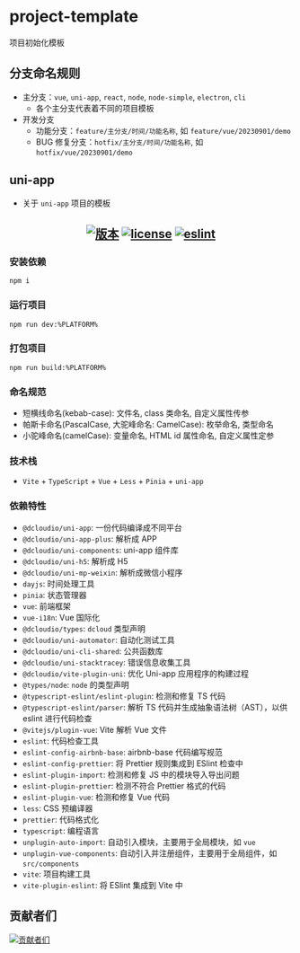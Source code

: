 # project-template

项目初始化模板

## 分支命名规则

- 主分支：`vue`, `uni-app`, `react`, `node`, `node-simple`, `electron`, `cli`
  - 各个主分支代表着不同的项目模板
- 开发分支
  - 功能分支：`feature/主分支/时间/功能名称`, 如 `feature/vue/20230901/demo`
  - BUG 修复分支：`hotfix/主分支/时间/功能名称`, 如 `hotfix/vue/20230901/demo`

## uni-app

- 关于 `uni-app` 项目的模板

<h2 align="center">
  <a href="https://gitee.com/biaovorg/project-template/tree/uni-app"><img src="https://img.shields.io/badge/version-v1.2.10-blue" alt="版本" /></a>
  <a href="https://gitee.com/biaovorg/project-template/blob/uni-app/LICENSE"><img src="https://img.shields.io/badge/license-MIT-green" alt="license" /></a>
  <a href="https://gitee.com/biaovorg/project-template/blob/uni-app/.eslintrc.js"><img src="https://img.shields.io/badge/eslint-prettier-blue?logo=eslint" alt="eslint"  /></a>
</h2>

### 安装依赖

```Basic
npm i
```

### 运行项目

```Basic
npm run dev:%PLATFORM%
```

### 打包项目

```Basic
npm run build:%PLATFORM%
```

### 命名规范

- 短横线命名(kebab-case): 文件名, class 类命名, 自定义属性传参
- 帕斯卡命名(PascalCase, 大驼峰命名: CamelCase): 枚举命名, 类型命名
- 小驼峰命名(camelCase): 变量命名, HTML id 属性命名, 自定义属性定参

### 技术栈

- `Vite` + `TypeScript` + `Vue` + `Less` + `Pinia` + `uni-app`

### 依赖特性

- `@dcloudio/uni-app`: 一份代码编译成不同平台
- `@dcloudio/uni-app-plus`: 解析成 APP
- `@dcloudio/uni-components`: uni-app 组件库
- `@dcloudio/uni-h5`: 解析成 H5
- `@dcloudio/uni-mp-weixin`: 解析成微信小程序
- `dayjs`: 时间处理工具
- `pinia`: 状态管理器
- `vue`: 前端框架
- `vue-i18n`: Vue 国际化
- `@dcloudio/types`: `dcloud` 类型声明
- `@dcloudio/uni-automator`: 自动化测试工具
- `@dcloudio/uni-cli-shared`: 公共函数库
- `@dcloudio/uni-stacktracey`: 错误信息收集工具
- `@dcloudio/vite-plugin-uni`: 优化 Uni-app 应用程序的构建过程
- `@types/node`: `node` 的类型声明
- `@typescript-eslint/eslint-plugin`: 检测和修复 TS 代码
- `@typescript-eslint/parser`: 解析 TS 代码并生成抽象语法树（AST），以供 eslint 进行代码检查
- `@vitejs/plugin-vue`: Vite 解析 Vue 文件
- `eslint`: 代码检查工具
- `eslint-config-airbnb-base`: airbnb-base 代码编写规范
- `eslint-config-prettier`: 将 Prettier 规则集成到 ESlint 检查中
- `eslint-plugin-import`: 检测和修复 JS 中的模块导入导出问题
- `eslint-plugin-prettier`: 检测不符合 Prettier 格式的代码
- `eslint-plugin-vue`: 检测和修复 Vue 代码
- `less`: CSS 预编译器
- `prettier`: 代码格式化
- `typescript`: 编程语言
- `unplugin-auto-import`: 自动引入模块，主要用于全局模块，如 `vue`
- `unplugin-vue-components`: 自动引入并注册组件，主要用于全局组件，如 `src/components`
- `vite`: 项目构建工具
- `vite-plugin-eslint`: 将 ESlint 集成到 Vite 中

## 贡献者们

[![贡献者们](https://contrib.rocks/image?repo=biaov/project-template)](https://github.com/biaov/project-template/graphs/contributors)

<!--
npm i @dcloudio/uni-app@vue3 @dcloudio/uni-app-plus@vue3 @dcloudio/uni-components@vue3 @dcloudio/uni-h5@vue3 @dcloudio/uni-mp-weixin@vue3 @dcloudio/uni-automator@vue3 @dcloudio/uni-cli-shared@vue3 @dcloudio/uni-stacktracey@vue3 @dcloudio/vite-plugin-uni@vue3
-->
